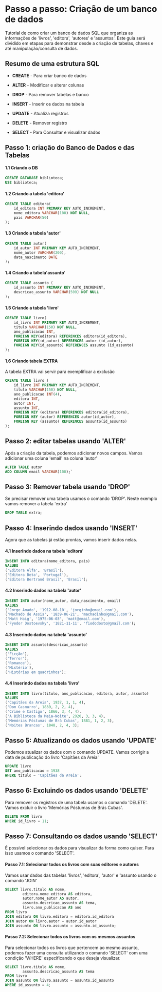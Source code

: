 
# Passo a passo: Criação de um banco de dados

Tutorial de como criar um banco de dados SQL que organiza as informações de 'livros', 'editora', 'autores' e 'assuntos'. Este guia será dividido em etapas para demonstrar desde a criação de tabelas, chaves e até manipulação/consulta de dados.

## Resumo de uma estrutura SQL
* __CREATE__ - Para criar banco de dados

* __ALTER__ - Modificar e alterar colunas

* __DROP__ - Para remover tabelas e banco

* __INSERT__ - Inserir  os dados na tabela

* __UPDATE__ - Atualiza registros

* __DELETE__ - Remover registro

* __SELECT__ - Para Consultar e visualizar dados

## Passo 1: criação do Banco de Dados e das Tabelas
#### 1.1 Criando o DB
```SQL
CREATE DATABASE biblioteca;
USE biblioteca;
```

#### 1.2 Criando a tabela 'editora'
```SQL
CREATE TABLE editora(
    id_editora INT PRIMARY KEY AUTO_INCREMENT,
    nome_editora VARCHAR(100) NOT NULL,
    pais VARCHAR(50)
);
```

#### 1.3 Criando a tabela 'autor'
```SQL
CREATE TABLE autor(
    id_autor INT PRIMARY KEY AUTO_INCREMENT,
    nome_autor VARCHAR(200),
    data_nascimento DATE
);
```

#### 1.4 Criando a tabela'assunto'
```SQL
CREATE TABLE assunto (
    id_assunto INT PRIMARY KEY AUTO_INCREMENT,
    descricao_assunto VARCHAR(500) NOT NULL
);
```

#### 1.5 Criando a tabela 'livro'
```SQL
CREATE TABLE livro(
    id_livro INT PRIMARY KEY AUTO_INCREMENT,
    titulo VARCHAR(150) NOT NULL,
    ano_publicacao INT,
    FOREIGN KEY(editora) REFERENCES editora(id_editora),
    FOREIGN KEY(id_autor) REFERENCES autor (id_autor),
    FOREIGN KEY(id_assunto) REFERENCES assunto (id_assunto)
);
```

#### 1.6 Criando tabela EXTRA
A tabela EXTRA vai servir para exemplificar a exclusão

```SQL
CREATE TABLE livro (
    id_livro INT PRIMARY KEY AUTO_INCREMENT,
    titulo VARCHAR(150) NOT NULL,
    ano_publicacao INT(4),
    editora INT,
    autor INT,
    assunto INT,
    FOREIGN KEY (editora) REFERENCES editora(id_editora),
    FOREIGN KEY (autor) REFERENCES autor(id_autor),
    FOREIGN KEY (assunto) REFERENCES assunto(id_assunto)
);
```

## Passo 2: editar tabelas usando 'ALTER'
Após a criação da tabela, podemos adicionar novos campos. Vamos adicionar uma coluna 'email' na coluna 'autor'

```SQL
ALTER TABLE autor
ADD COLUMN email VARCHAR(100);`
```

## Passo 3: Remover tabela usando 'DROP'
Se precisar remover uma tabela usamos o comando 'DROP'.
Neste exemplo vamos remover a tabela 'extra'

```SQL
DROP TABLE extra;
```

## Passo 4: Inserindo dados usando 'INSERT'
Agora que as tabelas já estão prontas, vamos inserir dados nelas.

#### 4.1 Inserindo dados na tabela 'editora'
```SQL
INSERT INTO editora(nome_editora, pais)
VALUES 
('Editora Alfa', 'Brasil'),
('Editora Beta', 'Portugal'),
('Editora Bertrand Brasil', 'Brasil');
```


#### 4.2 Inserindo dados na tabela 'autor'
```SQL
INSERT INTO autor(nome_autor, data_nascimento, email)
VALUES
('Jorge Amado', '1912-08-10', 'jorginho@email.com'),
('Machado de Assis', '1839-06-21', 'machadinho@gmail.com'),
('Matt Haig', '1975-06-03', 'matt@email.com'),
('Fyodor Dostoevsky', '1821-11-11', 'fiododosto@gmail.com');
```

#### 4.3 Inserindo dados na tabela 'assunto'
```SQL
INSERT INTO assunto(descricao_assunto)
VALUES
('Ficção'),
('Terror'),
('Romance'),
('Mistério'),
('Histórias em quadrinhos');
```

#### 4.4 Inserindo dados na tabela 'livro'
```SQL
INSERT INTO livro(titulo, ano_publicacao, editora, autor, assunto)
VALUES
('Capitães da Areia', 1937, 1, 1, 4),
('Dom Casmurro', 1839, 2, 2, 4),
('Crime e Castigo', 1866, 3, 4, 4),
('A Biblioteca da Meia-Noite', 2020, 3, 3, 4),
('Memórias Póstumas de Brá Cubas', 1881, 1, 2, 3),
('Noites Brancas', 1848, 2, 4, 3); 
```

## Passo 5: Atualizando os dados usando 'UPDATE'
Podemos atualizar os dados com o comando UPDATE.
Vamos corrigir a data de publicação do livro 'Capitães da Areia'

```SQL
UPDATE livro
SET ano_publicacao = 1938
WHERE titulo = 'Capitães da Areia';
```

## Passo 6: Excluindo os dados usando 'DELETE'
Para remover os registros de uma tabela usamos o comando 'DELETE'.
Vamos excluir o livro 'Memórias Póstumas de Brás Cubas'.

```SQL
DELETE FROM livro
WHERE id_livro = 11;
```

## Passo 7: Consultando os dados usando 'SELECT'
É possível selecionar os dados para visualizar da forma como quiser.
Para isso usamos o comando 'SELECT'.
#### Passo 7.1: Selecionar todos os livros com suas editores e autores
Vamos usar dados das tabelas 'livros', 'editora', 'autor' e 'assunto usando o comando 'JOIN'
```SQL
SELECT livro.titulo AS nome,
        editora.nome_editora AS editora,
        autor.nome_autor AS autor,
        assunto.descricao_assunto AS tema,
        livro.ano_publicacao AS ano
FROM livro
JOIN editora ON livro.editora = editora.id_editora
JOIN autor ON livro.autor = autor.id_autor
JOIN assunto ON livro.assunto = assunto.id_assunto;
```

#### Passo 7.2: Selecionar todos os livros com os mesmos assuntos
Para selecionar todos os livros que pertencem ao mesmo assunto, podemos fazer uma consulta utilizando o comando 'SELECT' com uma condição 'WHERE' especificando o que deseja visualizar.

```SQL
SELECT livro.titulo AS nome,
        assunto.descricao_assunto AS tema
FROM livro
JOIN assunto ON livro.assunto = assunto.id_assunto
WHERE id_assunto = 4;
```
